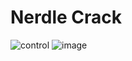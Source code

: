 # Nerdle Crack
![control](https://user-images.githubusercontent.com/53924507/155851636-74b75537-c224-4d03-acd6-ffbf70b274f4.jpeg)
![image](https://user-images.githubusercontent.com/53924507/155851705-2036b87c-a892-4c2b-bce9-f8369cc81fea.png)
